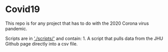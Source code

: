# Covid19
This repo is for any project that has to do with the 2020 Corona virus pandemic.

Scripts are in ['./scripts/'](https://github.com/TemiPete/Covid19/tree/master/scripts) and contain:
    1. A script that pulls data from the JHU Github page directly into a csv file.

